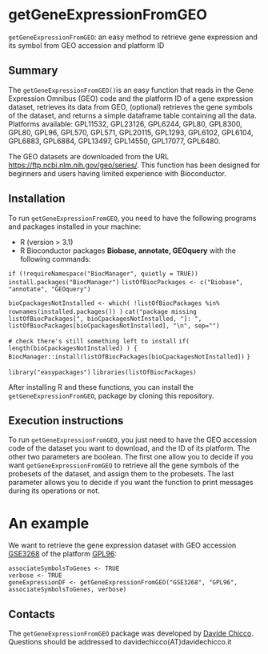 # getGeneExpressionFromGEO #

`getGeneExpressionFromGEO`: an easy method to retrieve gene expression and its symbol from GEO accession and platform ID

## Summary ##

The `getGeneExpressionFromGEO()`is an easy function that reads in the Gene Expression Omnibus (GEO) code and the platform ID of a gene expression dataset, retrieves its data from GEO, (optional) retrieves the gene symbols of the dataset, and returns a simple dataframe table containing all the data. Platforms available: GPL11532, GPL23126, GPL6244, GPL80, GPL8300, GPL80, GPL96, GPL570, GPL571, GPL20115, GPL1293,  GPL6102, GPL6104, GPL6883, GPL6884, GPL13497, GPL14550, GPL17077, GPL6480. 

The GEO datasets are downloaded from the URL <https://ftp.ncbi.nlm.nih.gov/geo/series/>.
This function has been designed for beginners and users having limited experience with Bioconductor.

## Installation ##

To run `getGeneExpressionFromGEO`, you need to have the following programs and packages installed in your machine:

* R (version > 3.1)
* R Bioconductor packages **Biobase, annotate, GEOquery** with the following commands:

`if (!requireNamespace("BiocManager", quietly = TRUE))`
`install.packages("BiocManager")`
`listOfBiocPackages <- c("Biobase", "annotate", "GEOquery")`

`bioCpackagesNotInstalled <- which( !listOfBiocPackages %in% rownames(installed.packages()) )`
`cat("package missing listOfBiocPackages[", bioCpackagesNotInstalled, "]: ", listOfBiocPackages[bioCpackagesNotInstalled], "\n", sep="")`

`# check there's still something left to install`
`if( length(bioCpackagesNotInstalled) ) {`
   `BiocManager::install(listOfBiocPackages[bioCpackagesNotInstalled])`
`}`

`library("easypackages")`
`libraries(listOfBiocPackages)`

After installing R and these functions, you can install the `getGeneExpressionFromGEO`, package by cloning this repository.

## Execution instructions ##

To run `getGeneExpressionFromGEO`, you just need to have the GEO accession code of the dataset you want to download, and the ID of its platform. 
The other two parameters are boolean. The first one allow you to decide if you want `getGeneExpressionFromGEO` to retrieve all the gene symbols of the probesets of the dataset, and assign them to the probesets.
The last parameter allows you to decide if you want the function to print messages during its operations or not.

# An example

We want to retrieve the gene expression dataset with GEO accession [GSE3268](https://www.ncbi.nlm.nih.gov/geo/query/acc.cgi?acc=GSE3268)  of the platform [GPL96](https://www.ncbi.nlm.nih.gov/geo/query/acc.cgi?acc=GPL96):

    associateSymbolsToGenes <- TRUE
    verbose <- TRUE
    geneExpressionDF <- getGeneExpressionFromGEO("GSE3268", "GPL96", associateSymbolsToGenes, verbose)
    
## Contacts ##

The `getGeneExpressionFromGEO` package was developed by [Davide Chicco](https://www.DavideChicco.it). Questions should be
addressed to davidechicco(AT)davidechicco.it
